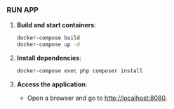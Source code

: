 ### RUN APP
1. **Build and start containers**:
    ```bash
    docker-compose build
    docker-compose up -d
    ```

2. **Install dependencies**:
    ```bash
    docker-compose exec php composer install
    ```

3. **Access the application**:
    - Open a browser and go to [http://localhost:8080](http://localhost:8080).
